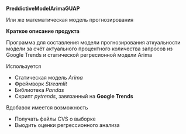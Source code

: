 **PreddictiveModelArimaGUAP** 

Или же математическая модель прогнозирования

__Краткое описание продукта__

Программа для составления модели прогнозирования аткуальности 
модели за счёт актуального процентного количества запросов
из Google Trends и статической регресионной модели Arima

Используется
- Статическая модель *Arima*<br/>
- Фреймворк *Streamlit*<br/>
- Библиотека *Pandas*<br/>
- Скрипт *pytrends*, завязанный на 
**Google Trends**<br/>

Вдобавок имеется возможность
 - Получать файлы CVS о выборке
 - Выодить оценки регрессионного анализа
